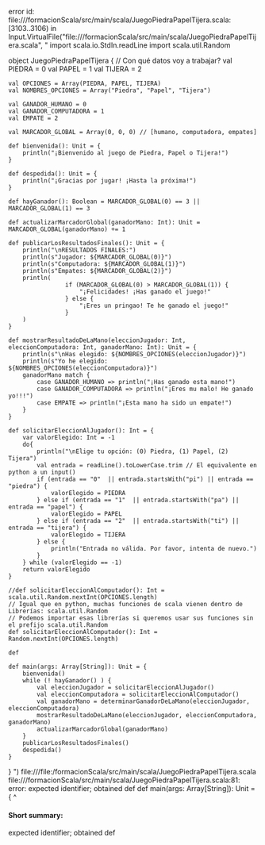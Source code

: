 error id: file://<WORKSPACE>/formacionScala/src/main/scala/JuegoPiedraPapelTijera.scala:[3103..3106) in Input.VirtualFile("file://<WORKSPACE>/formacionScala/src/main/scala/JuegoPiedraPapelTijera.scala", "
import scala.io.StdIn.readLine
import scala.util.Random

object JuegoPiedraPapelTijera {
    // Con qué datos voy a trabajar?
    val PIEDRA = 0
    val PAPEL = 1
    val TIJERA = 2

    val OPCIONES = Array(PIEDRA, PAPEL, TIJERA)
    val NOMBRES_OPCIONES = Array("Piedra", "Papel", "Tijera")

    val GANADOR_HUMANO = 0
    val GANADOR_COMPUTADORA = 1
    val EMPATE = 2

    val MARCADOR_GLOBAL = Array(0, 0, 0) // [humano, computadora, empates]

    def bienvenida(): Unit = {
        println("¡Bienvenido al juego de Piedra, Papel o Tijera!")
    }

    def despedida(): Unit = {
        println("¡Gracias por jugar! ¡Hasta la próxima!")
    }

    def hayGanador(): Boolean = MARCADOR_GLOBAL(0) == 3 || MARCADOR_GLOBAL(1) == 3
  
    def actualizarMarcadorGlobal(ganadorMano: Int): Unit = MARCADOR_GLOBAL(ganadorMano) += 1

    def publicarLosResultadosFinales(): Unit = {
        println("\nRESULTADOS FINALES:")
        println(s"Jugador: ${MARCADOR_GLOBAL(0)}")
        println(s"Computadora: ${MARCADOR_GLOBAL(1)}")
        println(s"Empates: ${MARCADOR_GLOBAL(2)}")
        println(    
                    if (MARCADOR_GLOBAL(0) > MARCADOR_GLOBAL(1)) {
                        "¡Felicidades! ¡Has ganado el juego!"
                    } else {
                        "¡Eres un pringao! Te he ganado el juego!"
                    }
        )
    }

    def mostrarResultadoDeLaMano(eleccionJugador: Int, eleccionComputadora: Int, ganadorMano: Int): Unit = {
        println(s"\nHas elegido: ${NOMBRES_OPCIONES(eleccionJugador)}")
        println(s"Yo he elegido: ${NOMBRES_OPCIONES(eleccionComputadora)}")
        ganadorMano match {
            case GANADOR_HUMANO => println("¡Has ganado esta mano!")
            case GANADOR_COMPUTADORA => println("¡Eres mu malo! He ganado yo!!!")
            case EMPATE => println("¡Esta mano ha sido un empate!")
        }
    }

    def solicitarEleccionAlJugador(): Int = {
        var valorElegido: Int = -1
        do{
            println("\nElige tu opción: (0) Piedra, (1) Papel, (2) Tijera")
            val entrada = readLine().toLowerCase.trim // El equivalente en python a un input()
            if (entrada == "0"  || entrada.startsWith("pi") || entrada == "piedra") {
                valorElegido = PIEDRA
            } else if (entrada == "1"  || entrada.startsWith("pa") || entrada == "papel") {
                valorElegido = PAPEL
            } else if (entrada == "2"  || entrada.startsWith("ti") || entrada == "tijera") {
                valorElegido = TIJERA
            } else {
                println("Entrada no válida. Por favor, intenta de nuevo.")
            }
        } while (valorElegido == -1) 
        return valorElegido
    }

    //def solicitarEleccionAlComputador(): Int = scala.util.Random.nextInt(OPCIONES.length)
    // Igual que en python, muchas funciones de scala vienen dentro de Librerías: scala.util.Random
    // Podemos importar esas librerías si queremos usar sus funciones sin el prefijo scala.util.Random
    def solicitarEleccionAlComputador(): Int = Random.nextInt(OPCIONES.length)

    def 

    def main(args: Array[String]): Unit = {
        bienvenida()
        while (! hayGanador() ) {
            val eleccionJugador = solicitarEleccionAlJugador()
            val eleccionComputadora = solicitarEleccionAlComputador()
            val ganadorMano = determinarGanadorDeLaMano(eleccionJugador, eleccionComputadora)
            mostrarResultadoDeLaMano(eleccionJugador, eleccionComputadora, ganadorMano)
            actualizarMarcadorGlobal(ganadorMano)
        }
        publicarLosResultadosFinales()
        despedida()
    }

}
")
file://<WORKSPACE>/file:<WORKSPACE>/formacionScala/src/main/scala/JuegoPiedraPapelTijera.scala
file://<WORKSPACE>/formacionScala/src/main/scala/JuegoPiedraPapelTijera.scala:81: error: expected identifier; obtained def
    def main(args: Array[String]): Unit = {
    ^
#### Short summary: 

expected identifier; obtained def